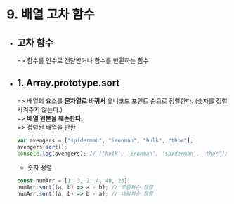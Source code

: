 # 9. 배열 고차 함수

- ## 고차 함수

  => 함수를 인수로 전달받거나 함수를 반환하는 함수

- ## 1. Array.prototype.sort
  => 배열의 요소를 **문자열로 바꿔서** 유니코드 포인트 순으로 정렬한다. (숫자를 정렬시켜주지 않는다.)<br>
  => **배열 원본을 훼손한다.**<br>
  => 정렬된 배열을 반환
  ```javascript
  var avengers = ["spiderman", "ironman", "hulk", "thor"];
  avengers.sort();
  console.log(avengers); // ['hulk', 'ironman', 'spiderman', 'thor'];
  ```
  - 숫자 정렬
  ```javascript
  const numArr = [1, 3, 2, 4, 40, 23];
  numArr.sort((a, b) => a - b); // 오름차순 정렬
  numArr.sort((a, b) => b - a); // 내림차순 정렬
  ```
